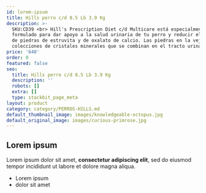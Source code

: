 ```yaml
---
id: lorem-ipsum
title: Hills perro c/d 8.5 Lb 3.9 Kg
description: >-
  SKU:CD39 <br> Hill's Prescription Diet c/d Multicare está especialmente
  formulado para dar apoyo a la salud urinaria de tu perro y reducir el riesgo
  de piedras de estruvita y de oxalato de calcio. Las piedras en la vejiga son
  colecciones de cristales minerales que se combinan en el tracto urinario.
price: '640'
order: 0
featured: false
seo:
  title: Hills perro c/d 8.5 Lb 3.9 Kg
  description: ''
  robots: []
  extra: []
  type: stackbit_page_meta
layout: product
category: category/PERROS-HILLS.md
default_thumbnail_image: images/knowledgeable-octopus.jpg
default_original_image: images/curious-primrose.jpg
---
```

## Lorem ipsum

Lorem ipsum dolor sit amet, **consectetur adipiscing elit**, sed do eiusmod tempor incididunt ut labore et dolore magna aliqua.

- Lorem ipsum
- dolor sit amet